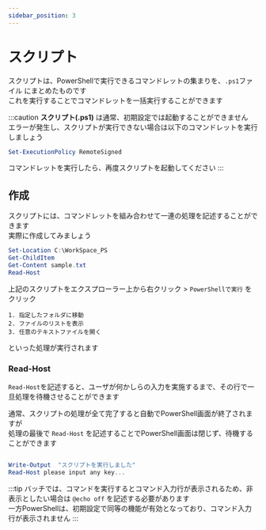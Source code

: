```yaml
---
sidebar_position: 3
---
```


# スクリプト

スクリプトは、PowerShellで実行できるコマンドレットの集まりを、`.ps1`ファイル にまとめたものです  
これを実行することでコマンドレットを一括実行することができます  


:::caution
**スクリプト(.ps1)** は通常、初期設定では起動することができません  
エラーが発生し、スクリプトが実行できない場合は以下のコマンドレットを実行しましょう  
```powershell title=""
Set-ExecutionPolicy RemoteSigned
```

コマンドレットを実行したら、再度スクリプトを起動してください
:::

## 作成

スクリプトには、コマンドレットを組み合わせて一連の処理を記述することができます  
実際に作成してみましょう  


```powershell title="「C:\WorkSpace_PS\」へ以下の内容のファイル「test.bat」を作成します"
Set-Location C:\WorkSpace_PS
Get-ChildItem
Get-Content sample.txt
Read-Host
```

上記のスクリプトをエクスプローラー上から右クリック > `PowerShellで実行` をクリック

    1. 指定したフォルダに移動
    2. ファイルのリストを表示
    3. 任意のテキストファイルを開く

といった処理が実行されます  

### Read-Host

`Read-Host`を記述すると、ユーザが何かしらの入力を実施するまで、その行で一旦処理を待機させることができます  

通常、スクリプトの処理が全て完了すると自動でPowerShell画面が終了されますが  
処理の最後で `Read-Host` を記述することでPowerShell画面は閉じず、待機することができます  

```powershell title="例"

Write-Output  "スクリプトを実行しました"
Read-Host please input any key...

```

:::tip
バッチでは、コマンドを実行するとコマンド入力行が表示されるため、非表示としたい場合は `@echo off` を記述する必要があります  
一方PowerShellは、初期設定で同等の機能が有効となっており、コマンド入力行が表示されません
:::